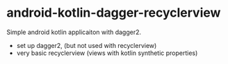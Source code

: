 # android-kotlin-dagger-recyclerview

Simple android kotlin applicaiton with dagger2. 
  - set up dagger2, (but not used with recyclerview)
  - very basic recyclerview (views with kotlin synthetic properties)